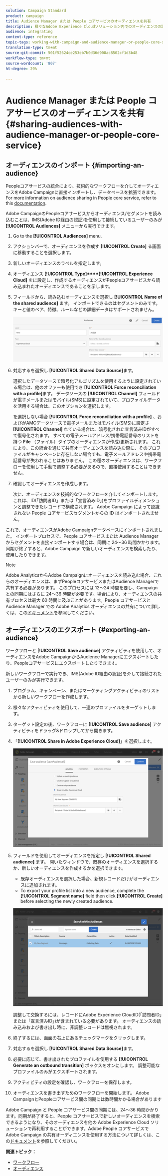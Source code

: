 ```yaml
---
solution: Campaign Standard
product: campaign
title: Audience Manager または People コアサービスのオーディエンスを共有
description: 様々なAdobe Experience Cloudソリューション内でのオーディエンスの読み込みまたは書き出し方法を説明します。
audience: integrating
content-type: reference
topic-tags: working-with-campaign-and-audience-manager-or-people-core-service
translation-type: tm+mt
source-git-commit: 501f52624ce253eb7b0d36d908ac8502cf1d3b48
workflow-type: tm+mt
source-wordcount: '807'
ht-degree: 29%

---
```



# Audience Manager または People コアサービスのオーディエンスを共有{#sharing-audiences-with-audience-manager-or-people-core-service}

## オーディエンスのインポート {#importing-an-audience}

Peopleコアサービスの統合により、技術的なワークフローを介してオーディエンスをAdobe Campaignに直接インポートし、データベースを拡張できます。 For more information on audience sharing in People core service, refer to this [documentation](https://docs.adobe.com/content/help/ja-JP/analytics/components/segmentation/segmentation-workflow/seg-publish.translate.html).

Adobe CampaignのPeopleコアサービスからオーディエンス/セグメントを読み込むことは、IMS(Adobe ID経由の認証)を使用して接続しているユーザーのみが **[!UICONTROL Audiences]** メニューから実行できます。

1. Go to the **[!UICONTROL Audiences]** menu.
1. アクションバーで、オーディエンスを作成す **[!UICONTROL Create]** る画面に移動することを選択します。
1. 新しいオーディエンスのラベルを指定します。
1. オーディエンス **[!UICONTROL Type]****[!UICONTROL Experience Cloud]** をに設定し、作成するオーディエンスがPeopleコアサービスから読み込まれたオーディエンスであることを示します。
1. フィールドから、読み込むオーディエンスを選択し **[!UICONTROL Name of the shared audience]** ます。 インポートできるのはセグメントのみです。キーと値のペア、特徴、ルールなどの詳細データはサポートされません。

   ![](assets/aam_import_audience.png)

1. 対応するを選択し **[!UICONTROL Shared Data Source]**&#x200B;ます。

   選択したデータソースで暗号化アルゴリズムを使用するように設定されている場合は、他のオファーも使用でき **[!UICONTROL Force reconciliation with a profile]**&#x200B;ます。 データソースの **[!UICONTROL Channel]** フィールドが電子メールまたはモバイル(SMS)に設定されていて、プロファイルデータを活用する場合は、このオプションを選択します。

   を選択しない場合 **[!UICONTROL Force reconciliation with a profile]** 、およびがAMCデータソースで電子メールまたはモバイル(SMS)に設定さ **[!UICONTROL Channel]** れている場合は、暗号化された宣言済みIDがすべて復号化されます。 すべての電子メールアドレス/携帯電話番号のリストを持つ **File** （ファイル）タイプのオーディエンスが作成/更新されます。 これにより、この統合を通じて共有オーディエンスを読み込む際に、そのプロファイルがキャンペーンに存在しない場合でも、電子メールアドレスや携帯電話番号が失われることはありません。 この種のオーディエンスは、ワークフローを使用して手動で調整する必要があるので、直接使用することはできません。

1. 確認してオーディエンスを作成します。

   次に、オーディエンスを技術的なワークフローを介してインポートします。 これは、ID(「訪問者ID」または「宣言済みID」)をプロファイルディメンションと調整できたレコードで構成されます。 Adobe Campaign によって認識されない People コアサービスセグメントからの ID はインポートされません。

これで、オーディエンスがAdobe Campaignデータベースにインポートされました。 インポートプロセスで、People コアサービスまたは Audience Manager からセグメントを直接インポートする場合は、同期に 24～36 時間かかります。同期が終了すると、Adobe Campaign で新しいオーディエンスを検索したり、使用したりできます。

>[!NOTE]
>
>Adobe AnalyticsからAdobe Campaignにオーディエンスを読み込む場合、これらのオーディエンスは、まずPeopleコアサービスまたはAudience Managerで共有する必要があります。 このプロセスには 12～24 時間を要し、Campaign との同期にはさらに 24～36 時間が必要です。場合により、オーディエンスの共有プロセスは最大 60 時間に及ぶことがあります。People コアサービスと Audience Manager での Adobe Analytics オーディエンスの共有について詳しくは、この[ドキュメント](https://docs.adobe.com/content/help/ja-JP/analytics/components/segmentation/segmentation-workflow/seg-publish.translate.html)を参照してください。

## オーディエンスのエクスポート {#exporting-an-audience}

ワークフローと **[!UICONTROL Save audience]** アクティビティを使用して、オーディエンスをAdobe CampaignからAudience Managerにエクスポートしたり、Peopleコアサービスにエクスポートしたりできます。

新しいワークフローで実行でき、IMS(Adobe ID経由の認証)を介して接続されたユーザーのみが実行できます。

1. プログラム、キャンペーン、またはマーケティングアクティビティのリストから新しいワークフローを作成します。
1. 様々なアクティビティを使用して、一連のプロファイルをターゲットします。
1. ターゲット設定の後、ワークフローに **[!UICONTROL Save audience]** アクティビティをドラッグ&amp;ドロップしてから開きます。
1. 「**[!UICONTROL Share in Adobe Experience Cloud]**」を選択します。

   ![](assets/aam_save_audience_activity.png)

1. フィールドを使用してオーディエンスを指定し **[!UICONTROL Shared audience]** ます。 開いたウィンドウで、既存のオーディエンスを選択するか、新しいオーディエンスを作成するかを選択できます。

   * 既存オーディエンスを選択した場合、新規レコードだけがオーディエンスに追加されます。
   * To export your profile list into a new audience, complete the **[!UICONTROL Segment name]** field then click **[!UICONTROL Create]** before selecting the newly created audience.

   ![](assets/aam_save_audience_segment_picker.png)

   調整して交換するには、レコードにAdobe Experience CloudID(「訪問者ID」または「宣言済みID」)が含まれている必要があります。 オーディエンスの読み込みおよび書き出し時に、非調整レコードは無視されます。

1. 終了するには、画面の右上にあるチェックマークをクリックします。
1. 対応するを選択し **[!UICONTROL Shared Data Source]**&#x200B;ます。
1. 必要に応じて、書き出されたプロファイルを使用する **[!UICONTROL Generate an outbound transition]** ボックスをオンにします。 調整可能なプロファイルのみがエクスポートされます。
1. アクティビティの設定を確認し、ワークフローを保存します。
1. オーディエンスを書き出すためのワークフローを開始します。 Adobe CampaignとPeopleコアサービス間の同期には数時間かかる場合があります

Adobe Campaign と People コアサービス間の同期には、24～36 時間かかります。同期が終了すると、People コアサービスで新しいオーディエンスを検索できるようになり、そのオーディエンスを他の Adobe Experience Cloud ソリューションで再利用することができます。Adobe People コアサービスで Adobe Campaign の共有オーディエンスを使用する方法について詳しくは、この[ドキュメント](https://docs.adobe.com/content/help/ja-JP/core-services/interface/audiences/t-audience-create.html)を参照してください。

**関連トピック：**

* [ワークフロー](../../automating/using/get-started-workflows.md)
* [オーディエンス](../../audiences/using/about-audiences.md)

